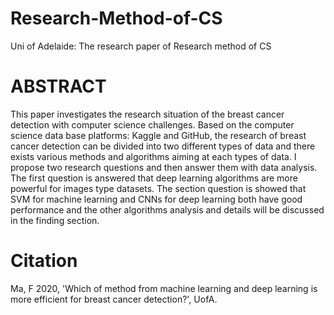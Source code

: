 # Research-Method-of-CS
Uni of Adelaide: The research paper of Research method of CS 

# ABSTRACT
This paper investigates the research situation of the breast cancer detection with computer science challenges. Based on the computer science data base platforms: Kaggle and GitHub, the research of breast cancer detection can be divided into two different types of data and there exists various methods and algorithms aiming at each types of data. I propose two research questions and then answer them with data analysis. The first question is answered that deep learning algorithms are more powerful for images type datasets. The section question is showed that SVM for machine learning and CNNs for deep learning both have good performance and the other algorithms analysis and details will be discussed in the finding section.

# Citation
Ma, F 2020, 'Which of method from machine learning and deep learning is more efficient for breast cancer detection?', UofA.
